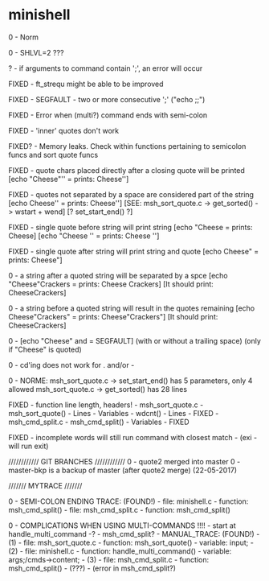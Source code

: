 # minishell

0	-	Norm

0	-	SHLVL=2 ???


?	-	if arguments to command contain ';', an error will occur

FIXED	-	ft_strequ might be able to be improved

FIXED	-	SEGFAULT - two or more consecutive ';' ("echo ;;")

FIXED	-	Error when (multi?) command ends with semi-colon

FIXED	-	'inner' quotes don't work

FIXED?	-	Memory leaks. Check within functions pertaining to semicolon funcs and
			sort quote funcs

FIXED		-	quote chars placed directly after a closing quote will be printed
			[echo "Cheese"''	=	prints: Cheese'']

FIXED		-	quotes not separated by a space are considered part of the string
			[echo Cheese''	=	prints: Cheese'']
			[SEE: msh_sort_quote.c -> get_sorted() -> wstart + wend]
			[? set_start_end() ?]

FIXED		-	single quote before string will print string
			[echo "Cheese	=	prints: Cheese]
			[echo "Cheese ''	=	prints: Cheese '']

FIXED		-	single quote after string will print string and quote
			[echo Cheese"	=	prints: Cheese"]

0		-	a string after a quoted string will be separated by a spce
			[echo "Cheese"Crackers	=	prints: Cheese Crackers]
			[It should print: CheeseCrackers]

0		-	a string before a quoted string will result in the quotes remaining
			[echo Cheese"Crackers"	=	prints: Cheese"Crackers"]
			[It should print: CheeseCrackers]

0		-	[echo "Cheese" and	=	SEGFAULT]
			(with or without a trailing space)
			(only if "Cheese" is quoted)

0		-	cd'ing does not work for . and/or -
		
0		-	NORME:	msh_sort_quote.c -> set_start_end()	has 5 parameters, only 4 allowed
					msh_sort_quote.c -> get_sorted()	has 28 lines

FIXED	-	function line length, headers!
			-	msh_sort_quote.c
				-	msh_sort_quote()
					-	Lines
					-	Variables
				-	wdcnt()
					-	Lines - FIXED
			-	msh_cmd_split.c
				-	msh_cmd_split()
					-	Variables - FIXED

FIXED	-	incomplete words will still run command with closest match
			-	(exi	- will run exit)



////////////
GIT BRANCHES
////////////
0	-	quote2 merged into master
0	-	master-bkp is a backup of master (after quote2 merge)	(22-05-2017)



///////
MYTRACE
///////

0	-	SEMI-COLON ENDING TRACE:	(FOUND!)
		-	file:	minishell.c
			-	function:	msh_cmd_split()
		-	file:	msh_cmd_split.c
			-	function:	msh_cmd_split()


0	-	COMPLICATIONS WHEN USING MULTI-COMMANDS !!!!
		- start at handle_multi_command -?
		- msh_cmd_split?
		- MANUAL_TRACE:	(FOUND!)
			-	(1)
			-	file:	msh_sort_quote.c
				-	function:	msh_sort_quote()
				-	variable:	input;
			-	(2)
			-	file:	minishell.c
				-	function:	handle_multi_command()
				-	variable:	args;/cmds->content;
			-	(3)
			-	file:	msh_cmd_split.c
				-	function:	msh_cmd_split()
				-	(???)
				-	(error in msh_cmd_split?)
